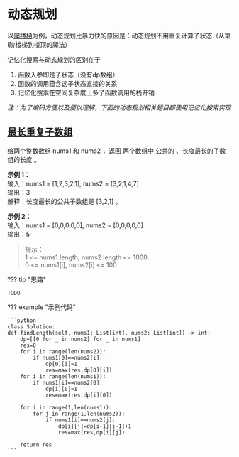 # 动态规划

以[爬楼梯](https://leetcode.cn/problems/climbing-stairs/)为例，动态规划比暴力快的原因是：动态规划不用重复计算子状态（从第i阶楼梯到楼顶的爬法）

记忆化搜索与动态规划的区别在于  
1. 函数入参即是子状态（没有dp数组）
2. 函数的调用蕴含这子状态直接的关系
3. 记忆化搜索在空间复杂度上多了函数调用的栈开销

*注：为了编码方便以及便以理解，下面的动态规划相关题目都使用记忆化搜索实现*

## [最长重复子数组](https://leetcode.cn/problems/maximum-length-of-repeated-subarray/)
给两个整数数组 nums1 和 nums2 ，返回 两个数组中 公共的 、长度最长的子数组的长度 。
 
**示例 1：**  
    输入：nums1 = [1,2,3,2,1], nums2 = [3,2,1,4,7]  
    输出：3  
    解释：长度最长的公共子数组是 [3,2,1] 。

**示例 2：**  
    输入：nums1 = [0,0,0,0,0], nums2 = [0,0,0,0,0]  
    输出：5
 
>提示：  
>1 <= nums1.length, nums2.length <= 1000  
>0 <= nums1[i], nums2[i] <= 100

??? tip "思路"

    TODO    

??? example "示例代码"

    ```python
    class Solution:
    def findLength(self, nums1: List[int], nums2: List[int]) -> int:
        dp=[[0 for _ in nums2] for _ in nums1]
        res=0
        for i in range(len(nums2)):
            if nums1[0]==nums2[i]:
                dp[0][i]=1
                res=max(res,dp[0][i])
        for i in range(len(nums1)):
            if nums1[i]==nums2[0]:
                dp[i][0]=1
                res=max(res,dp[i][0])
        
        for i in range(1,len(nums1)):
            for j in range(1,len(nums2)):
                if nums1[i]==nums2[j]:
                    dp[i][j]=dp[i-1][j-1]+1
                    res=max(res,dp[i][j])
                    
        return res
    ```